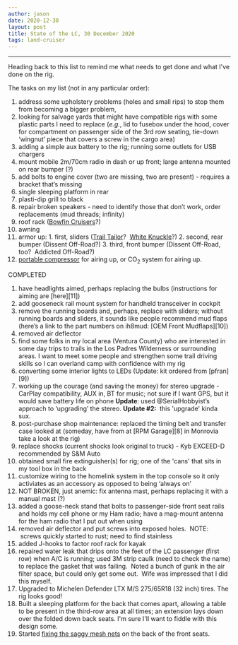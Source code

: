 ```yaml
---
author: jason
date: 2020-12-30
layout: post
title: State of the LC, 30 December 2020
tags: land-cruiser
---
```





* * *

Heading back to this list to remind me what needs to get done and what I've done on the rig.

The tasks on my list (not in any particular order):

  1. address some upholstery problems (holes and small rips) to stop them from becoming a bigger problem,
  2. looking for salvage yards that might have compatible rigs with some plastic parts I need to replace (_e.g._, lid to fusebox under the hood, cover for compartment on passenger side of the 3rd row seating, tie-down ‘wingnut’ piece that covers a screw in the cargo area)
  3. adding a simple aux battery to the rig; running some outlets for USB chargers
  5. mount mobile 2m/70cm radio in dash or up front; large antenna mounted on rear bumper (?)
  6. add bolts to engine cover (two are missing, two are present) - requires a bracket that’s missing
  7. single sleeping platform in rear
  8. plasti-dip grill to black  
  9. repair broken speakers - need to identify those that don’t work, order replacements (mud threads; infinity)
  10. roof rack ([Bowfin Cruisers](https://www.bowfincruisers.com/products/100-series-roof-rack)?)
  11. awning  
  12. armor up:
    1. first, sliders ([Trail Tailor](http://trail-tailor.com/store/p43/100_Series_Sliders.html)?  [White Knuckle](https://white-knuckleoffroad.com/product/toyota-100-series-land-cruiser-lexus-lx470-rock-sliders/)?)
    2. second, rear bumper (Dissent Off-Road?)
    3. third, front bumper (Dissent Off-Road, too?  Addicted Off-Road?)
  13. [portable compressor](https://www.amazon.com/Viair-00088-88P-Portable-Compressor/dp/B005ASY23I/ref=sr_1_fkmr0_1?ie=UTF8&qid=1534568292&sr=8-1-fkmr0&keywords=VAIAR+88P+compressor) for airing up, or CO<sub>2</sub> system for airing up.

COMPLETED

  1. have headlights aimed, perhaps replacing the bulbs (instructions for aiming are [here][11])
  2. add gooseneck rail mount system for handheld transceiver in cockpit
  3. remove the running boards and, perhaps, replace with sliders; without running boards and sliders, it sounds like people recommend mud flaps (here’s a link to the part numbers on ih8mud: [OEM Front Mudflaps][10])
  4. removed air deflector
  5. find some folks in my local area (Ventura County) who are interested in some day trips to trails in the Los Padres Wilderness or surrounding areas. I want to meet some people and strengthen some trail driving skills so I can overland camp with confidence with my rig
  6. converting some interior lights to LEDs (Update: kit ordered from [pfran][9])
  7. working up the courage (and saving the money) for stereo upgrade - CarPlay compatibility, AUX in, BT for music; not sure if I want GPS, but it would save battery life on phone **Update**: used @SerialHobbyist’s approach to ‘upgrading’ the stereo. **Update #2:**  this 'upgrade' kinda sux.
  8. post-purchase shop maintenance: replaced the timing belt and transfer case looked at (someday, have from at [RPM Garage][8] in Monrovia take a look at the rig)
  9. replace shocks (current shocks look original to truck) - Kyb EXCEED-D recommended by S&M Auto
  10. obtained small fire extinguisher(s) for rig; one of the 'cans' that sits in my tool box in the back
  11. customize wiring to the homelink system in the top console so it only activiates as an accessory as opposed to being ‘always on’
  12. NOT BROKEN, just anemic: fix antenna mast, perhaps replacing it with a manual mast (?)
  13. added a goose-neck stand that bolts to passenger-side front seat rails and holds my cell phone or my Ham radio; have a mag-mount antenna for the ham radio that I put out when using
  14. removed air deflector and put screws into exposed holes.  NOTE:  screws quickly started to rust; need to find stainless
  15. added J-hooks to factor roof rack for kayak
  16. repaired water leak that drips onto the feet of the LC passenger (first row) when A/C is running; used 3M strip caulk (need to check the name) to replace the gasket that was failing.  Noted a bunch of gunk in the air filter space, but could only get some out.  Wife was impressed that I did this myself.
  17. Upgraded to Michelen Defender LTX M/S 275/65R18 (32 inch) tires.  The rig looks good!
  18. Built a sleeping platform for the back that comes apart, allowing a table to be present in the third-row area at all times; an extension lays down over the folded down back seats.  I'm sure I'll want to fiddle with this design some.
  19. Started [fixing the saggy mesh nets](./2020-12-30-hot-glue.html) on the back of the front seats.
